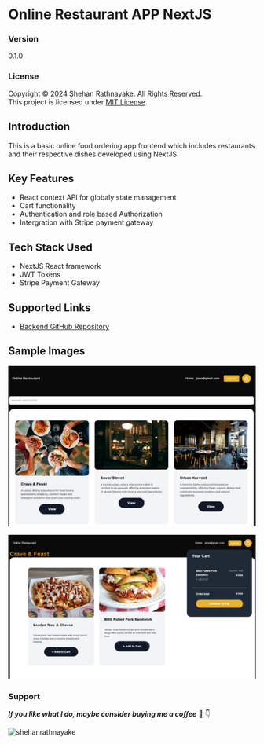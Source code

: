 # Online Restaurant APP NextJS

### Version
0.1.0

### License
Copyright &copy; 2024 Shehan Rathnayake. All Rights Reserved.<br>
This project is licensed under [MIT License](License.txt).

## Introduction
This is a basic online food ordering app frontend which includes restaurants and their respective dishes developed using NextJS.

## Key Features
- React context API for globaly state management
- Cart functionality
- Authentication and role based Authorization
- Intergration with Stripe payment gateway

## Tech Stack Used
- NextJS React framework
- JWT Tokens
- Stripe Payment Gateway

## Supported Links
- [Backend GitHub Repository](https://github.com/shehanrathnayake/online-restaurants-app-backend-strapi)

## Sample Images
<img src="images/online_restaurant_app_image1.png" width="600px" height="auto"><br>

<img src="images/online_restaurant_app_image2.png" width="600px" height="auto"><br>

### Support

***If you like what I do, maybe consider buying me a coffee*** 🥺 👇

<p><a href="https://www.buymeacoffee.com/shehanrathnayake"> <img align="left" src="https://cdn.buymeacoffee.com/buttons/v2/default-yellow.png" height="37" width="157" alt="shehanrathnayake" /></a></p><br><br>
